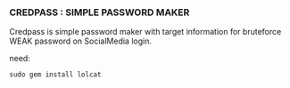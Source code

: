 ### CREDPASS : SIMPLE PASSWORD MAKER

Credpass is simple password maker with target information for bruteforce WEAK password on SocialMedia login.

need:
```
sudo gem install lolcat
```
